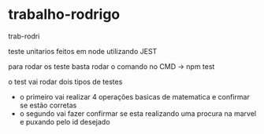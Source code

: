 # trabalho-rodrigo
trab-rodri

teste unitarios feitos em node utilizando JEST

para rodar os teste basta rodar o comando no CMD -> npm test 

o test vai rodar dois tipos de testes 

- o primeiro vai realizar 4 operações basicas de matematica e confirmar se estão corretas 
- o segundo vai fazer confirmar se esta realizando uma procura na marvel e puxando pelo id desejado 

